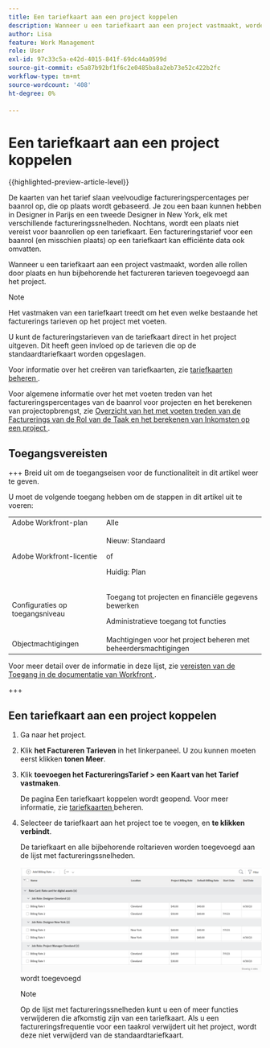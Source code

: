 ```yaml
---
title: Een tariefkaart aan een project koppelen
description: Wanneer u een tariefkaart aan een project vastmaakt, worden alle rollen door plaats en hun bijbehorende het factureren tarieven toegevoegd aan het project.
author: Lisa
feature: Work Management
role: User
exl-id: 97c33c5a-e42d-4015-841f-69dc44a0599d
source-git-commit: e5a87b92bf1f6c2e0485ba8a2eb73e52c422b2fc
workflow-type: tm+mt
source-wordcount: '408'
ht-degree: 0%

---
```


# Een tariefkaart aan een project koppelen

{{highlighted-preview-article-level}}

De kaarten van het tarief slaan veelvoudige factureringspercentages per baanrol op, die op plaats wordt gebaseerd. Je zou een baan kunnen hebben in Designer in Parijs en een tweede Designer in New York, elk met verschillende factureringssnelheden. Nochtans, wordt een plaats niet vereist voor baanrollen op een tariefkaart. Een factureringstarief voor een baanrol (en misschien plaats) op een tariefkaart kan efficiënte data ook omvatten.

Wanneer u een tariefkaart aan een project vastmaakt, worden alle rollen door plaats en hun bijbehorende het factureren tarieven toegevoegd aan het project.

>[!NOTE]
>
>Het vastmaken van een tariefkaart treedt om het even welke bestaande het facturerings tarieven op het project met voeten.

U kunt de factureringstarieven van de tariefkaart direct in het project uitgeven. Dit heeft geen invloed op de tarieven die op de standaardtariefkaart worden opgeslagen.

Voor informatie over het creëren van tariefkaarten, zie [ tariefkaarten beheren ](/help/quicksilver/administration-and-setup/set-up-workfront/configure-system-defaults/manage-rate-cards.md).

Voor algemene informatie over het met voeten treden van het factureringspercentages van de baanrol voor projecten en het berekenen van projectopbrengst, zie [ Overzicht van het met voeten treden van de Facturerings van de Rol van de Taak en het berekenen van Inkomsten op een project ](/help/quicksilver/manage-work/projects/project-finances/override-role-billing-rates-and-calculate-project-revenue.md).

## Toegangsvereisten

+++ Breid uit om de toegangseisen voor de functionaliteit in dit artikel weer te geven.

U moet de volgende toegang hebben om de stappen in dit artikel uit te voeren:

<table style="table-layout:auto"> 
 <col> 
 <col> 
 <tbody> 
  <tr> 
   <td role="rowheader">Adobe Workfront-plan</td> 
   <td>Alle</td> 
  </tr> 
  <tr> 
   <td role="rowheader">Adobe Workfront-licentie</td> 
   <td>
   <p>Nieuw: Standaard</p>
   <p>of</p>
   <p>Huidig: Plan</p></td> 
  </tr> 
  <tr> 
   <td role="rowheader">Configuraties op toegangsniveau</td> 
   <td> <p>Toegang tot projecten en financiële gegevens bewerken</p> <p>Administratieve toegang tot functies</p></td> 
  </tr> 
  <tr> 
   <td role="rowheader">Objectmachtigingen</td> 
   <td>Machtigingen voor het project beheren met beheerdersmachtigingen </td> 
  </tr> 
 </tbody> 
</table>

Voor meer detail over de informatie in deze lijst, zie [ vereisten van de Toegang in de documentatie van Workfront ](/help/quicksilver/administration-and-setup/add-users/access-levels-and-object-permissions/access-level-requirements-in-documentation.md).

+++

## Een tariefkaart aan een project koppelen

1. Ga naar het project.
1. Klik **het Factureren Tarieven** in het linkerpaneel. U zou kunnen moeten eerst klikken **tonen Meer**.
1. Klik **toevoegen het FactureringsTarief > een Kaart van het Tarief vastmaken**.

   De pagina Een tariefkaart koppelen wordt geopend. Voor meer informatie, zie [ tariefkaarten ](/help/quicksilver/administration-and-setup/set-up-workfront/configure-system-defaults/manage-rate-cards.md) beheren.

1. Selecteer de tariefkaart aan het project toe te voegen, en **te klikken verbindt**.

   De tariefkaart en alle bijbehorende roltarieven worden toegevoegd aan de lijst met factureringssnelheden.

   ![ kaart van het Tarief die aan project ](assets/billing-rates-added-from-rate-card.png) wordt toegevoegd

   >[!NOTE]
   >
   >Op de lijst met factureringssnelheden kunt u een of meer functies verwijderen die afkomstig zijn van een tariefkaart. Als u een factureringsfrequentie voor een taakrol verwijdert uit het project, wordt deze niet verwijderd van de standaardtariefkaart.
